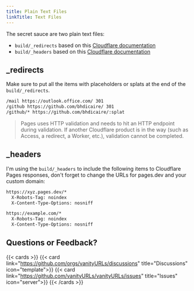 ```yaml
---
title: Plain Text Files
linkTitle: Text Files
---
```

The secret sauce are two plain text files:
  * `build/_redirects` based on this [Cloudflare documentation](https://developers.Cloudflare.com/pages/platform/redirects)
  * `build/_headers` based on this [Cloudflare documentation](https://developers.Cloudflare.com/pages/platform/headers/)

## _redirects

Make sure to put all the items with placeholders or splats at the end of the `build/_redirects`.

```bash
/mail https://outlook.office.com/ 301
/github https://github.com/bhdicaire/ 301
/github/* https://github.com/bhdicaire/:splat
```

> Pages uses HTTP validation and needs to hit an HTTP endpoint during validation. If another Cloudflare product is in the way (such as Access, a redirect, a Worker, etc.), validation cannot be completed.

## _headers
I'm using the `build/_headers` to include the following items to Cloudflare Pages responses, don't forget to change the URLs for pages.dev and your custom domain:
```html
https://xyz.pages.dev/*
  X-Robots-Tag: noindex
  X-Content-Type-Options: nosniff

https://example.com/*
  X-Robots-Tag: noindex
  X-Content-Type-Options: nosniff
```
## Questions or Feedback?

{{< cards >}}
  {{< card link="https://github.com/orgs/vanityURLs/discussions" title="Discussions" icon="template">}}
  {{< card link="https://github.com/vanityURLs/vanityURLs/issues" title="Issues" icon="server">}}
{{< /cards >}}